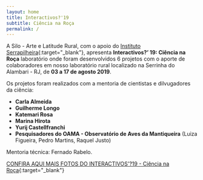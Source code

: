 ```yaml
---
layout: home
title: Interactivos?'19
subtitle: Ciência na Roça
permalink: /
---
```

A Silo - Arte e Latitude Rural, com o apoio do [Instituto Serrapilheira](https://serrapilheira.org){:target="_blank"}, apresenta **Interactivos?’ 19: Ciência na Roça** laboratório onde foram desenvolvidos 6 projetos com o aporte de colaboradores em nosso laboratório rural localizado na Serrinha do Alambari - RJ, de **03 a 17 de agosto 2019**.
  
Os projetos foram realizados com a mentoria de cientistas e dilvugadores da ciência:

* **Carla Almeida**
* **Guilherme Longo**
* **Katemari Rosa**
* **Marina Hirota**
* **Yurij Castellfranchi**
* **Pesquisadores do OAMA - Observatório de Aves da Mantiqueira** (Luiza Figueira, Pedro Martins, Raquel Justo)

Mentoria técnica: Fernado Rabelo.
    
[CONFIRA AQUI MAIS FOTOS DO INTERACTIVOS'?19 - Ciência na Roça](https://www.flickr.com/photos/184616193@N07/albums/with/72157711069333713){:target="_blank"}


